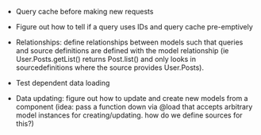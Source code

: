 - Query cache before making new requests

- Figure out how to tell if a query uses IDs and query cache pre-emptively

- Relationships: define relationships between models such that queries and
  source definitions are defined with the model relationship (ie
  User.Posts.getList() returns Post.list() and only looks in sourcedefinitions
  where the source provides User.Posts).

- Test dependent data loading

- Data updating: figure out how to update and create new models from a component
  (idea: pass a function down via @load that accepts arbitrary model instances
  for creating/updating. how do we define sources for this?)
